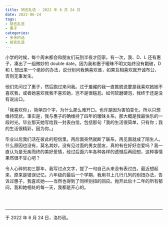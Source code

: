```yaml
---
title: 胡言乱语 - 2022 年 6 月 24 日
date: 2022-06-24
tags:
- 胡言乱语
- 惠子
categories:
- 多余的话
- 胡言乱语
---
```


小学的时候，每个周末都会和朋友们玩到半夜才回家。有一次，我、D、L 还有惠子，凑出了一组微妙的 double date。因为我和惠子暧昧不明又始终没有戳破，D 和 L 想出来一个绝妙的办法，说分别问我俩喜欢谁，如果互相喜欢就开诚布公，否则无事发生。

他们先问过了惠子，然后跑过来问我。过于羞赧的我一直推脱说要是我喜欢她她不喜欢我，或者她喜欢我我不喜欢她，岂不是很尴尬。如何软磨硬泡，我终于还是没有说出口。

「我喜欢你」，简单四个字，为什么那么难开口。也许是因为害怕变化，所以只想维持现状。事实是，我与惠子的确维持了四年的暧昧关系，那大概是我最快乐的一段时光。毕业那天她写给我一封表白信，包括那句「我的生活很简单，只有你；我的生活很精彩，因为你。」

毕业以后我们活在彼此的短信里。再后面突然就断了联系，再见面就成了陌生人。什么原因也没有，莫名其妙。没有见过面的男女朋友，真的有在好好恋爱吗？我一直认为是无疾而终的美好爱情，经过后面六年各种各样的遗憾后再回想，这种事情果然很不甘心吧？

令人心碎的初三那年，我写过点文字，提了一句自己从来没有表过白。最近想起来，原来是错误记忆。六年级的最后一个学期，我用书上几行几列的别扭办法，告诉过惠子，我喜欢她——当然也得到了同样别扭的回应。抛开此后十二年的所有郁闷，我和她相处的每一天，我都是开心的。

<br>

<br>

------

于 2022 年 6 月 24 日，洛杉矶。
